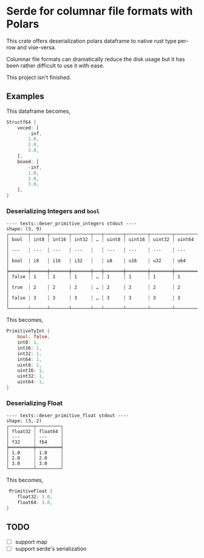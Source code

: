 # Serde for columnar file formats with Polars

This crate offers deserialization polars dataframe to native rust type per-row and vise-versa.

Columnar file formats can dramatically reduce the disk usage but it has been  rather difficult to use it with ease.

This project isn't finished.

## Examples

This dataframe becomes,

```rust
Structf64 {
    veced: [
        -inf,
        1.0,
        2.0,
        3.0,
    ],
    boxed: [
        -inf,
        1.0,
        2.0,
        3.0,
    ],
}
```

### Deserializing Integers and `bool`

```text
---- tests::deser_primitive_integers stdout ----
shape: (3, 9)
┌───────┬──────┬───────┬───────┬───┬───────┬────────┬────────┬────────┐
│ bool  ┆ int8 ┆ int16 ┆ int32 ┆ … ┆ uint8 ┆ uint16 ┆ uint32 ┆ uint64 │
│ ---   ┆ ---  ┆ ---   ┆ ---   ┆   ┆ ---   ┆ ---    ┆ ---    ┆ ---    │
│ bool  ┆ i8   ┆ i16   ┆ i32   ┆   ┆ u8    ┆ u16    ┆ u32    ┆ u64    │
╞═══════╪══════╪═══════╪═══════╪═══╪═══════╪════════╪════════╪════════╡
│ false ┆ 1    ┆ 1     ┆ 1     ┆ … ┆ 1     ┆ 1      ┆ 1      ┆ 1      │
│ true  ┆ 2    ┆ 2     ┆ 2     ┆ … ┆ 2     ┆ 2      ┆ 2      ┆ 2      │
│ false ┆ 3    ┆ 3     ┆ 3     ┆ … ┆ 3     ┆ 3      ┆ 3      ┆ 3      │
└───────┴──────┴───────┴───────┴───┴───────┴────────┴────────┴────────┘
```

This becomes,

```rust
PrimitiveTyInt {
    bool: false,
    int8: 1,
    int16: 1,
    int32: 1,
    int64: 1,
    uint8: 1,
    uint16: 1,
    uint32: 1,
    uint64: 1,
}
```

### Deserializing Float

```text
---- tests::deser_primitive_float stdout ----
shape: (3, 2)
┌─────────┬─────────┐
│ float32 ┆ float64 │
│ ---     ┆ ---     │
│ f32     ┆ f64     │
╞═════════╪═════════╡
│ 1.0     ┆ 1.0     │
│ 2.0     ┆ 2.0     │
│ 3.0     ┆ 3.0     │
└─────────┴─────────┘
```

This becomes,

```rust
 PrimitiveFloat {
    float32: 3.0,
    float64: 3.0,
}
```

## TODO

- [ ] support map
- [ ] support serde's serialization
